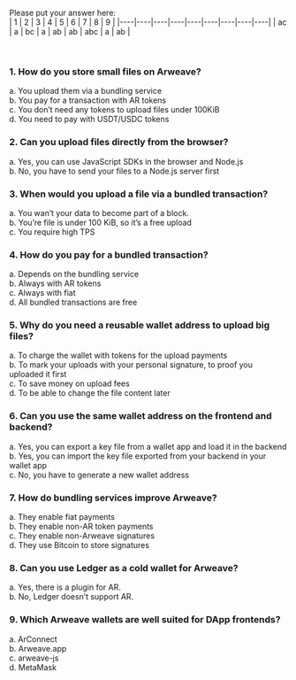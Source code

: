 Please put your answer here:  
| 1 | 2 | 3 | 4 | 5 | 6 | 7 | 8 | 9 |
|----|----|----|----|----|----|----|----|----|
| ac  | a  | bc  | a  |  ab | ab  | abc  | a  | ab  |

<br>

### 1. How do you store small files on Arweave?

a. You upload them via a bundling service  
b. You pay for a transaction with AR tokens  
c. You don’t need any tokens to upload files under 100KiB  
d. You need to pay with USDT/USDC tokens

### 2. Can you upload files directly from the browser?

a. Yes, you can use JavaScript SDKs in the browser and Node.js  
b. No, you have to send your files to a Node.js server first

### 3. When would you upload a file via a bundled transaction?

a. You wan’t your data to become part of a block.  
b. You’re file is under 100 KiB, so it’s a free upload  
c. You require high TPS  

### 4. How do you pay for a bundled transaction?

a. Depends on the bundling service  
b. Always with AR tokens  
c. Always with fiat  
d. All bundled transactions are free

### 5. Why do you need a reusable wallet address to upload big files?

a. To charge the wallet with tokens for the upload payments  
b. To mark your uploads with your personal signature, to proof you uploaded it first  
c. To save money on upload fees  
d. To be able to change the file content later

### 6. Can you use the same wallet address on the frontend and backend?

a. Yes, you can export a key file from a wallet app and load it in the backend  
b. Yes, you can import the key file exported from your backend in your wallet app  
c. No, you have to generate a new wallet address  

### 7. How do bundling services improve Arweave?

a. They enable fiat payments  
b. They enable non-AR token payments  
c. They enable non-Arweave signatures  
d. They use Bitcoin to store signatures

### 8. Can you use Ledger as a cold wallet for Arweave?

a. Yes, there is a plugin for AR.  
b. No, Ledger doesn’t support AR.

### 9. Which Arweave wallets are well suited for DApp frontends?

a. ArConnect  
b. Arweave.app  
c. arweave-js  
d. MetaMask
